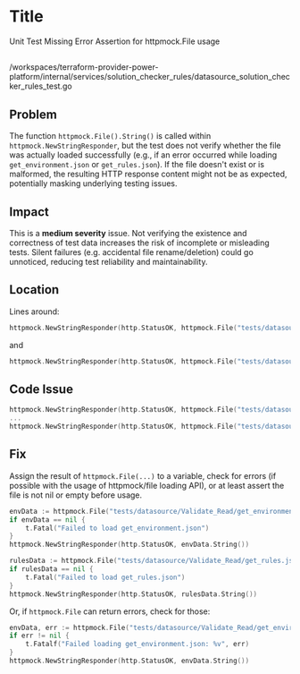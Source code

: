 # Title

Unit Test Missing Error Assertion for httpmock.File usage

##

/workspaces/terraform-provider-power-platform/internal/services/solution_checker_rules/datasource_solution_checker_rules_test.go

## Problem

The function `httpmock.File().String()` is called within `httpmock.NewStringResponder`, but the test does not verify whether the file was actually loaded successfully (e.g., if an error occurred while loading `get_environment.json` or `get_rules.json`). If the file doesn't exist or is malformed, the resulting HTTP response content might not be as expected, potentially masking underlying testing issues.

## Impact

This is a **medium severity** issue. Not verifying the existence and correctness of test data increases the risk of incomplete or misleading tests. Silent failures (e.g. accidental file rename/deletion) could go unnoticed, reducing test reliability and maintainability.

## Location

Lines around:

```go
httpmock.NewStringResponder(http.StatusOK, httpmock.File("tests/datasource/Validate_Read/get_environment.json").String())
```
and
```go
httpmock.NewStringResponder(http.StatusOK, httpmock.File("tests/datasource/Validate_Read/get_rules.json").String())
```

## Code Issue

```go
httpmock.NewStringResponder(http.StatusOK, httpmock.File("tests/datasource/Validate_Read/get_environment.json").String())
...
httpmock.NewStringResponder(http.StatusOK, httpmock.File("tests/datasource/Validate_Read/get_rules.json").String())
```

## Fix

Assign the result of `httpmock.File(...)` to a variable, check for errors (if possible with the usage of httpmock/file loading API), or at least assert the file is not nil or empty before usage.

```go
envData := httpmock.File("tests/datasource/Validate_Read/get_environment.json")
if envData == nil {
    t.Fatal("Failed to load get_environment.json")
}
httpmock.NewStringResponder(http.StatusOK, envData.String())

rulesData := httpmock.File("tests/datasource/Validate_Read/get_rules.json")
if rulesData == nil {
    t.Fatal("Failed to load get_rules.json")
}
httpmock.NewStringResponder(http.StatusOK, rulesData.String())
```

Or, if `httpmock.File` can return errors, check for those:

```go
envData, err := httpmock.File("tests/datasource/Validate_Read/get_environment.json")
if err != nil {
    t.Fatalf("Failed loading get_environment.json: %v", err)
}
httpmock.NewStringResponder(http.StatusOK, envData.String())
```
